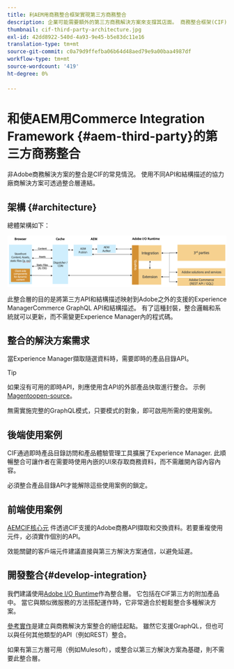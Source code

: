 ```yaml
---
title: 利AEM用商務整合框架實現第三方商務整合
description: 企業可能需要額外的第三方商務解決方案來支撐其店面。 商務整合框架(CIF)可用於此類整合情境，以便使用I/O Runtime將第三方商務解決方案連接至Adobe Experience Manager。
thumbnail: cif-third-party-architecture.jpg
exl-id: 42dd8922-540d-4a93-9e45-b5e83dc11e16
translation-type: tm+mt
source-git-commit: c0a79d9ffefba06b64d48aed79e9a00baa4987df
workflow-type: tm+mt
source-wordcount: '419'
ht-degree: 0%

---
```


# 和使AEM用Commerce Integration Framework {#aem-third-party}的第三方商務整合

非Adobe商務解決方案的整合是CIF的常見情況。 使用不同API和結構描述的協力廠商解決方案可透過整合層連結。

## 架構 {#architecture}

總體架構如下：

![非AEMMagento/第三方體系結構概述](../assets//AEM_nonMagento_Architecture.png)

此整合層的目的是將第三方API和結構描述映射到Adobe之外的支援的Experience ManagerCommerce GraphQL API和結構描述。 有了這種封裝，整合邏輯和系統就可以更新，而不需變更Experience Manager內的程式碼。

## 整合的解決方案需求

當Experience Manager擷取隨選資料時，需要即時的產品目錄API。

>[!TIP]
>
>如果沒有可用的即時API，則應使用含API的外部產品快取進行整合。 示例[Magentoopen-source](https://magento.com/products/magento-open-source)。

無需實施完整的GraphQL模式，只要模式的對象，即可啟用所需的使用案例。

## 後端使用案例

CIF通過即時產品目錄訪問和產品體驗管理工具擴展了Experience Manager. 此順暢整合可讓作者在需要時使用內嵌的UI來存取商務資料，而不需離開內容內容內容。

必須整合產品目錄API才能解除這些使用案例的鎖定。

## 前端使用案例

[AEMCIF核心元](https://github.com/adobe/aem-core-cif-components) 件透過CIF支援的Adobe商務API擷取和交換資料。若要重複使用元件，必須實作個別的API。

效能關鍵的客戶端元件建議直接與第三方解決方案通信，以避免延遲。

## 開發整合{#develop-integration}

我們建議使用[Adobe I/O Runtime](https://www.adobe.io/apis/experienceplatform/runtime.html)作為整合層。 它包括在CIF第三方的附加產品中。 當它與類似微服務的方法搭配運作時，它非常適合於輕鬆整合多種解決方案。

[參考實作](https://github.com/adobe/commerce-cif-graphql-integration-reference)是建立與商務解決方案整合的絕佳起點。 雖然它支援GraphQL，但也可以與任何其他類型的API（例如REST）整合。

如果有第三方層可用（例如Mulesoft），或整合以第三方解決方案為基礎，則不需要此整合層。
